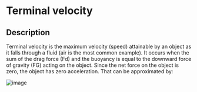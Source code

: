 # Terminal velocity

## Description
Terminal velocity is the maximum velocity (speed) attainable by an object as it falls through a fluid (air is the most common example). It occurs when the sum of the drag force (Fd) and the buoyancy is equal to the downward force of gravity (FG) acting on the object. Since the net force on the object is zero, the object has zero acceleration. That can be approximated by:

![image](https://user-images.githubusercontent.com/86201781/128755405-776829f8-aab5-4e62-a9b1-ba891dea8c7d.png)



